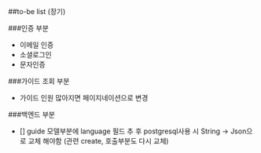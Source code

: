 ##to-be list (장기)

###인증 부분

- 이메일 인증
- 소셜로그인
- 문자인증

###가이드 조회 부분

- 가이드 인원 많아지면 페이지네이션으로 변경

###백엔드 부분

- [] guide 모델부분에 language 필드 추 후 postgresql사용 시 String -> Json으로 교체 해야함 (관련 create, 호출부분도 다시 교체)
